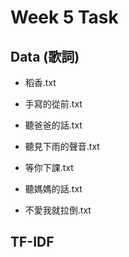 # Week 5 Task

## Data (歌詞)

* 稻香.txt          

* 手寫的從前.txt           
* 聽爸爸的話.txt           
* 聽見下雨的聲音.txt
* 等你下課.txt          
* 聽媽媽的話.txt           
* 不愛我就拉倒.txt

## TF-IDF

